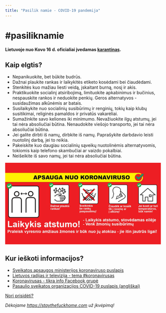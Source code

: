 ```yaml
---
title: "Pasilik namie - COVID-19 pandemija"
---
```


# #pasiliknamie

**Lietuvoje nuo Kovo 16 d. oficialiai įvedamas [karantinas](https://www.lrt.lt/naujienos/lietuvoje/2/1151518/lrt-trumpai-salyje-ivedamas-karantinas-kas-keisis).**

## Kaip elgtis?

- Nepanikuokite, bet būkite budrūs.
- Dažnai plaukite rankas ir laikykitės etiketo kosėdami bei čiaudėdami.
- Stenkitės kuo mažiau liesti veidą, įskaitant burną, nosį ir akis.
- Praktikuokite socialinį atsiribojimą, limituokite apkabinimus ir bučinius, nespauskite rankos ir neduokite penkių. Geros alternatyvos - susidaužimas alkūnėmis ar batais.
- Susilaikykite nuo socialinių susibūrimų ir renginių, tokių kaip klubų susitikimai, religinės pamaldos ir privatūs vakarėliai.
- Sumažinkite savo keliones iki minimumo. Nevažiuokite ilgų atstumų, jei tai nėra absoliučiai būtina.
  Nenaudokite viešojo transporto, jei tai nėra absoliučiai būtina.
- Jei galite dirbti iš namų, dirbkite iš namų. Paprašykite darbdavio leisti nuotolinį darbą, jei to reikia.
- Pakeiskite kuo daugiau socialinių sąveikų nuotolinėmis alternatyvomis, tokiomis kaip telefono skambučiai ar vaizdo pokalbiai.
- Neišeikite iš savo namų, jei tai nėra absoliučiai būtina.

![meta](meta.jpg)

## Kur ieškoti informacijos?

* [Sveikatos apsaugos ministerijos koronaviruso puslapis](http://sam.lrv.lt/lt/naujienos/koronavirusas)
* [Lietuvos radijas ir televizija - tema #koronavirusas](https://www.lrt.lt/tema/koronavirusas)
* [Koronavirusas - tikra info Facebook grupė](https://www.facebook.com/groups/Virusas)
* [Pasaulio sveikatos organizacijos COVID-19 puslapis (angliškai)](https://www.who.int/emergencies/diseases/novel-coronavirus-2019)

[Nori prisidėti?](https://github.com/fosron/pasiliknamie)

*Dėkojame https://staythefuckhome.com už įkvėpimą!*

